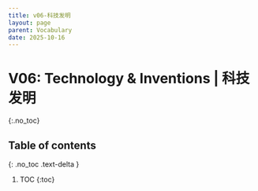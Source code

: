 ```yaml
---
title: v06-科技发明
layout: page
parent: Vocabulary
date: 2025-10-16
---
```


# V06: Technology & Inventions | 科技发明
{:.no_toc}

## Table of contents
{: .no_toc .text-delta }

1. TOC
{:toc}
